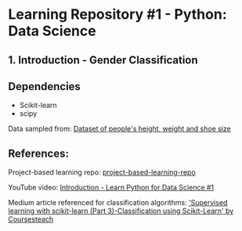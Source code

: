 # Learning Repository #1 - Python: Data Science

## 1. Introduction - Gender Classification

## Dependencies

- Scikit-learn
- scipy

Data sampled from: [Dataset of people's height, weight and shoe size](https://www.kaggle.com/datasets/peimandaii/dataset-of-people/data)

## References:

Project-based learning repo: [project-based-learning-repo](https://github.com/practical-tutorials/project-based-learning)

YouTube video: [Introduction - Learn Python for Data Science #1](https://youtu.be/T5pRlIbr6gg?si=IVZeakERF73MXAjp)

Medium article referenced for classification algorithms:
['Supervised learning with scikit-learn (Part 3)-Classification using Scikit-Learn' by Coursesteach](https://medium.com/@Coursesteach/guide-to-supervised-learning-with-scikit-learn-part-3-c31b01c547f9)
